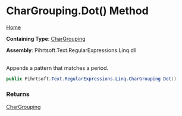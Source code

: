# CharGrouping\.Dot\(\) Method

[Home](../../../../../../README.md)

**Containing Type**: [CharGrouping](../README.md)

**Assembly**: Pihrtsoft\.Text\.RegularExpressions\.Linq\.dll

\
Appends a pattern that matches a period\.

```csharp
public Pihrtsoft.Text.RegularExpressions.Linq.CharGrouping Dot()
```

### Returns

[CharGrouping](../README.md)

